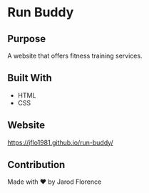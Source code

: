 # Run Buddy

## Purpose
A website that offers fitness training services.

## Built With
* HTML
* CSS

## Website
https://jflo1981.github.io/run-buddy/

## Contribution
Made with ❤️ by Jarod Florence
